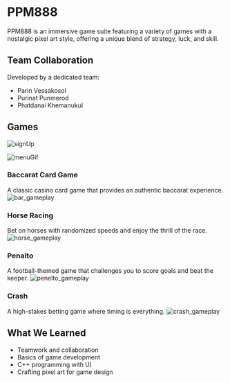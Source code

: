 # PPM888

PPM888 is an immersive game suite featuring a variety of games with a nostalgic pixel art style, offering a unique blend of strategy, luck, and skill.

## Team Collaboration

Developed by a dedicated team:
- Parin Vessakosol
- Purinat Punmerod
- Phatdanai Khemanukul

## Games





![signUp](https://github.com/Parin15675/Project_cpp_2024/assets/149325918/2ecd4543-874c-4f1b-abf5-0a8759ad0c51)



![menuGif](https://github.com/Parin15675/Project_cpp_2024/assets/149325918/810c0dd7-ff70-4336-96a0-122e27387aab)





### Baccarat Card Game
A classic casino card game that provides an authentic baccarat experience.
![bar_gameplay](https://github.com/Parin15675/Project_cpp_2024/assets/149325918/98359406-2b7e-493e-acfb-7772660928bb)


### Horse Racing
Bet on horses with randomized speeds and enjoy the thrill of the race.
![horse_gameplay](https://github.com/Parin15675/Project_cpp_2024/assets/149325918/fbff8a76-eecd-4fd8-96b1-ced271488309)

### Penalto
A football-themed game that challenges you to score goals and beat the keeper.
![penelto_gameplay](https://github.com/Parin15675/Project_cpp_2024/assets/149325918/d84fd3bd-bc4b-4adf-8de4-7809172c04ca)


### Crash
A high-stakes betting game where timing is everything.
![crash_gameplay](https://github.com/Parin15675/Project_cpp_2024/assets/149325918/9f20d990-9047-440a-a2d1-979b59b2bff1)


## What We Learned
- Teamwork and collaboration
- Basics of game development
- C++ programming with UI
- Crafting pixel art for game design
